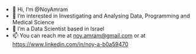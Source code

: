 - 👋 Hi, I’m @NoyAmram
- 👀 I’m interested in Investigating and Analysing Data, Programming and Medical Science
- 🌱 I’m a Data Scientist based in Israel
- 📫 You can reach me at noy.amram@gmail.com or at https://www.linkedin.com/in/noy-a-b0a59470

<!---
NoyAmram/NoyAmram is a ✨ special ✨ repository because its `README.md` (this file) appears on your GitHub profile.
You can click the Preview link to take a look at your changes.
--->
